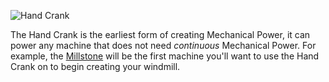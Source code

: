 ![Hand Crank](block:betterwithmods:hand_crank)

The Hand Crank is the earliest form of creating Mechanical Power, it can power any machine that does not need _continuous_ Mechanical Power.
For example, the [Millstone](millstone.md) will be the first machine you'll want to use the Hand Crank on to begin creating your windmill.

